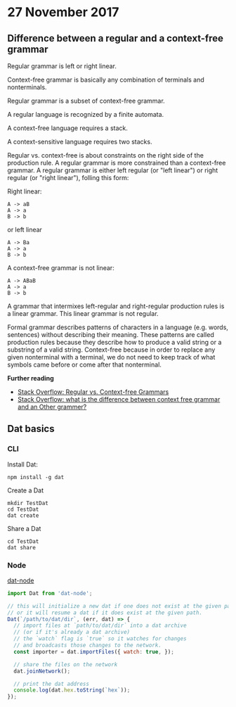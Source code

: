 # 27 November 2017

## Difference between a regular and a context-free grammar

Regular grammar is left or right linear.

Context-free grammar is basically any combination of terminals and nonterminals.

Regular grammar is a subset of context-free grammar.

A regular language is recognized by a finite automata.

A context-free language requires a stack.

A context-sensitive language requires two stacks.

Regular vs. context-free is about constraints on the right side of the production
rule.
A regular grammar is more constrained than a context-free grammar.
A regular grammar is either left regular (or "left linear") or right regular 
(or "right linear"), folling this form:

Right linear:

```
A -> aB
A -> a
B -> b
```

or left linear

```
A -> Ba
A -> a
B -> b
```

A context-free grammar is not linear:

```
A -> ABaB
A -> a
B -> b
```

A grammar that intermixes left-regular and right-regular production rules is a
linear grammar.
This linear grammar is not regular.

Formal grammar describes patterns of characters in a language (e.g. words, sentences)
without describing their meaning.
These patterns are called production rules because they describe how to produce
a valid string or a substring of a valid string.
Context-free because in order to replace any given nonterminal with a terminal, 
we do not need to keep track of what symbols came before or come after that nonterminal.

**Further reading**

- [Stack Overflow: Regular vs. Context-free Grammars](https://stackoverflow.com/questions/559763/regular-vs-context-free-grammars)
- [Stack Overflow: what is the difference between context free grammar and an Other grammer?](https://stackoverflow.com/questions/20854634/what-is-the-difference-between-context-free-grammar-and-an-other-grammer)


## Dat basics

### CLI

Install Dat:

```shell
npm install -g dat
```

Create a Dat

```shell
mkdir TestDat
cd TestDat
dat create
```

Share a Dat

```shell
cd TestDat
dat share
```

### Node

[dat-node](https://www.npmjs.com/package/dat-node)


```javascript
import Dat from 'dat-node';

// this will initialize a new dat if one does not exist at the given path
// or it will resume a dat if it does exist at the given path.
Dat(`/path/to/dat/dir`, (err, dat) => {
  // import files at `path/to/dat/dir` into a dat archive
  // (or if it's already a dat archive)
  // the `watch` flag is `true` so it watches for changes
  // and broadcasts those changes to the network.
  const importer = dat.importFiles({ watch: true, });

  // share the files on the network
  dat.joinNetwork();

  // print the dat address
  console.log(dat.hex.toString(`hex`));
});
```
